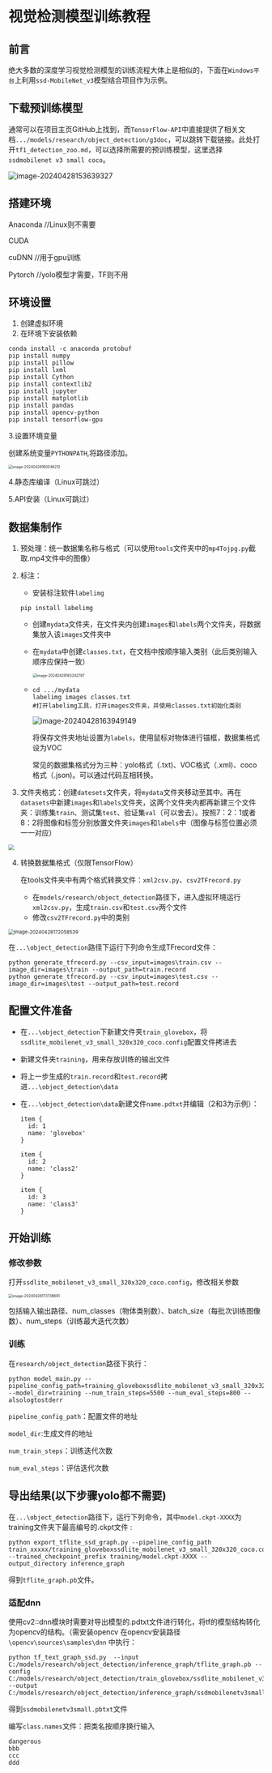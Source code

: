 # 视觉检测模型训练教程

## 前言

绝大多数的深度学习视觉检测模型的训练流程大体上是相似的，下面在`Windows平台`上利用`ssd-MobileNet_v3`模型结合项目作为示例。

## 下载预训练模型

通常可以在项目主页GitHub上找到，而`TensorFlow-API`中直接提供了相关文档`.../models/research/object_detection/g3doc`，可以跳转下载链接。此处打开`tf1_detection_zoo.md`，可以选择所需要的预训练模型，这里选择`ssdmobilenet v3 small coco`。

![image-20240428153639327](typora-user-images\image-20240428153639327.png)

## 搭建环境

Anaconda //Linux则不需要

CUDA

cuDNN  //用于gpu训练

Pytorch //yolo模型才需要，TF则不用

## 环境设置

1. 创建虚拟环境
2. 在环境下安装依赖

```
conda install -c anaconda protobuf
pip install numpy
pip install pillow
pip install lxml
pip install Cython
pip install contextlib2
pip install jupyter
pip install matplotlib
pip install pandas
pip install opencv-python
pip install tensorflow-gpu
```

3.设置环境变量

创建系统变量`PYTHONPATH`,将路径添加。

<img src="typora-user-images\image-20240428160046212.png" alt="image-20240428160046212" style="zoom: 50%;" />

4.静态库编译（Linux可跳过）

5.API安装（Linux可跳过）

## 数据集制作

1. 预处理：统一数据集名称与格式（可以使用`tools`文件夹中的`mp4Tojpg.py`截取.mp4文件中的图像）

2. 标注：

   * 安装标注软件`labelimg`

   ```
   pip install labelimg
   ```

   * 创建`mydata`文件夹，在文件夹内创建`images`和`labels`两个文件夹，将数据集放入该`images`文件夹中

   * 在`mydata`中创建`classes.txt`，在文档中按顺序输入类别（此后类别输入顺序应保持一致）

     <img src="typora-user-images\image-20240428163242787.png" alt="image-20240428163242787" style="zoom:50%;" />

   * ```
     cd .../mydata
     labelimg images classes.txt
     #打开labelimg工具，打开images文件夹，并使用classes.txt初始化类别
     ```

     ![image-20240428163949149](typora-user-images\image-20240428163949149.png)

     将保存文件夹地址设置为`labels`，使用鼠标对物体进行锚框，数据集格式设为VOC

     常见的数据集格式分为三种：yolo格式（.txt)、VOC格式（.xml)、coco格式（.json)。可以通过代码互相转换。

     

3. 文件夹格式：创建`datesets`文件夹，将`mydata`文件夹移动至其中。再在`datasets`中新建`images`和`labels`文件夹，这两个文件夹内都再新建三个文件夹：训练集`train`、测试集`test`、验证集`val`（可以舍去）。按照7：2：1或者8：2将图像和标签分别放置文件夹`images`和`labels`中（图像与标签位置必须一一对应）

<img src='typora-user-images/文件夹格式.png' style="zoom: 67%;" />

4. 转换数据集格式（仅限TensorFlow）

   在tools文件夹中有两个格式转换文件：`xml2csv.py`、`csv2TFrecord.py`

   * 在`models/research/object_detection`路径下，进入虚拟环境运行`xml2csv.py`，生成`train.csv`和`test.csv`两个文件
   * 修改`csv2TFrecord.py`中的类别

<img src="typora-user-images\image-20240428172058539.png" alt="image-20240428172058539" style="zoom: 67%;" />

​	在`...\object_detection`路径下运行下列命令生成TFrecord文件：

```
python generate_tfrecord.py --csv_input=images\train.csv --image_dir=images\train --output_path=train.record
python generate_tfrecord.py --csv_input=images\test.csv --image_dir=images\test --output_path=test.record
```

## 配置文件准备

* 在`...\object_detection`下新建文件夹`train_glovebox`，将`ssdlite_mobilenet_v3_small_320x320_coco.config`配置文件拷进去

* 新建文件夹`training`，用来存放训练的输出文件

* 将上一步生成的`train.record`和`test.record`拷进`...\object_detection\data`

* 在`...\object_detection\data`新建文件`name.pdtxt`并编辑（2和3为示例）：

  ```
  item {
    id: 1
    name: 'glovebox'
  }
  
  item {
    id: 2
    name: 'class2'
  }
  
  item {
    id: 3
    name: 'class3'
  }
  ```

  

## 开始训练

### 修改参数

打开`ssdlite_mobilenet_v3_small_320x320_coco.config`，修改相关参数

<img src="typora-user-images\image-20240428173738691.png" alt="image-20240428173738691" style="zoom:50%;" />

包括输入输出路径、num_classes（物体类别数）、batch_size（每批次训练图像数）、num_steps（训练最大迭代次数）

### 训练
在`research/object_detection`路径下执行：

```
python model_main.py --pipeline_config_path=training_gloveboxssdlite_mobilenet_v3_small_320x320_coco.config --model_dir=training --num_train_steps=5500 --num_eval_steps=800 --alsologtostderr
```

`pipeline_config_path`：配置文件的地址

`model_dir`:生成文件的地址

`num_train_steps`：训练迭代次数

`num_eval_steps`：评估迭代次数

## 导出结果(以下步骤yolo都不需要)

在`...\object_detection`路径下，运行下列命令，其中`model.ckpt-XXXX`为training文件夹下最高编号的.ckpt文件 :

```
python export_tflite_ssd_graph.py --pipeline_config_path train_xxxxx/training_gloveboxssdlite_mobilenet_v3_small_320x320_coco.config --trained_checkpoint_prefix training/model.ckpt-XXXX --output_directory inference_graph

```

得到`tflite_graph.pb`文件。

### 适配dnn

使用cv2::dnn模块时需要对导出模型的.pdtxt文件进行转化，将tf的模型结构转化为opencv的结构。（需安装opencv
在opencv安装路径`\opencv\sources\samples\dnn` 中执行：

```
python tf_text_graph_ssd.py  --input C:/models/research/object_detection/inference_graph/tflite_graph.pb --config C:/models/research/object_detection/train_glovebox/ssdlite_mobilenet_v3_small_320x320_coco.config --output C:/models/research/object_detection/inference_graph/ssdmobilenetv3small.pbtxt

```

得到`ssdmobilenetv3small.pbtxt`文件

编写`class.names`文件：把类名按顺序换行输入

```
dangerous
bbb
ccc
ddd
```

